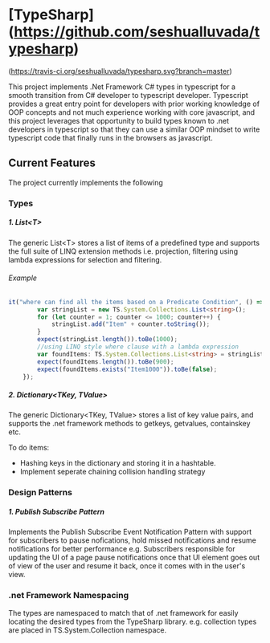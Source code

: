 # [TypeSharp] (https://github.com/seshualluvada/typesharp) 
(https://travis-ci.org/seshualluvada/typesharp.svg?branch=master)

This project implements .Net Framework C# types in typescript for a smooth transition from C# developer to typescript developer. Typescript provides a great entry point for developers with prior working knowledge of OOP concepts and not much experience working with core javascript, and this project leverages that opportunity to build types known to .net developers in typescript so that they can use a similar OOP mindset to write typescript code that finally runs in the browsers as javascript.

## Current Features
The project currently implements the following

### Types
##### 1. List&lt;T&gt; 
The generic List&lt;T&gt; stores a list of items of a predefined type and supports the full suite of LINQ extension methods i.e. projection, filtering using lambda expressions for selection and filtering.

###### Example
```typescript
it("where can find all the items based on a Predicate Condition", () => {
        var stringList = new TS.System.Collections.List<string>();
        for (let counter = 1; counter <= 1000; counter++) { 
            stringList.add("Item" + counter.toString());  
        }
        expect(stringList.length()).toBe(1000);
        //using LINQ style where clause with a lambda expression
        var foundItems: TS.System.Collections.List<string> = stringList.where(item => (item.length === 7));
        expect(foundItems.length()).toBe(900);
        expect(foundItems.exists("Item1000")).toBe(false);
    });
```

##### 2. Dictionary&lt;TKey, TValue&gt;
The generic Dictionary&lt;TKey, TValue&gt; stores a list of key value pairs, and supports the .net framework methods to getkeys, getvalues, containskey etc. 

To do items: 
* Hashing keys in the dictionary and storing it in a hashtable.
* Implement seperate chaining collision handling strategy

### Design Patterns
##### 1.  Publish Subscribe Pattern 
Implements the Publish Subscribe Event Notification Pattern with support for subscribers to pause nofications, hold missed notifications and resume notifications for better performance e.g. Subscribers responsible for updating the UI of a page pause notifications once that UI element goes out of view of the user and resume it back, once it comes with in the user's view.

### .net Framework Namespacing
The types are namespaced to match that of .net framework for easily locating the desired types from the TypeSharp library. e.g. collection types are placed in TS.System.Collection namespace.



